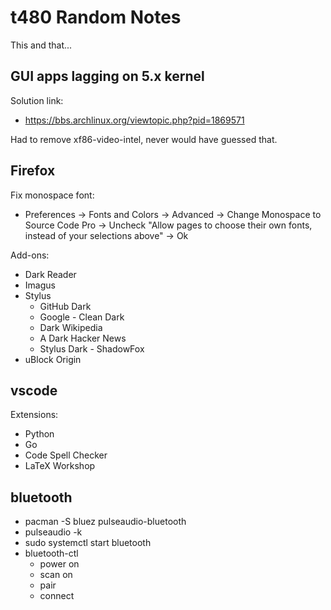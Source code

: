 # t480 Random Notes

This and that...

## GUI apps lagging on 5.x kernel

Solution link:
* https://bbs.archlinux.org/viewtopic.php?pid=1869571

Had to remove xf86-video-intel, never would have guessed that.

## Firefox

Fix monospace font:
* Preferences -> Fonts and Colors -> Advanced -> Change Monospace to Source Code Pro -> Uncheck "Allow pages to choose their own fonts, instead of your selections above" -> Ok

Add-ons:
* Dark Reader
* Imagus
* Stylus
    * GitHub Dark
    * Google - Clean Dark
    * Dark Wikipedia
    * A Dark Hacker News
    * Stylus Dark - ShadowFox
* uBlock Origin

## vscode

Extensions:
* Python
* Go
* Code Spell Checker
* LaTeX Workshop

## bluetooth

* pacman -S bluez pulseaudio-bluetooth
* pulseaudio -k
* sudo systemctl start bluetooth
* bluetooth-ctl
    * power on
    * scan on
    * pair <mac>
    * connect <mac>
